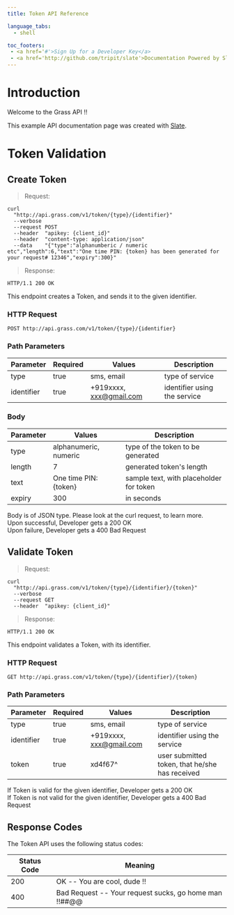 ```yaml
---
title: Token API Reference

language_tabs:
  - shell

toc_footers:
 - <a href='#'>Sign Up for a Developer Key</a>
 - <a href='http://github.com/tripit/slate'>Documentation Powered by Slate</a>
---
```


# Introduction

Welcome to the Grass API !!

This example API documentation page was created with [Slate](http://github.com/tripit/slate).

# Token Validation

## Create Token
> Request:

```shell
curl
  "http://api.grass.com/v1/token/{type}/{identifier}"
  --verbose
  --request POST
  --header  "apikey: {client_id}"
  --header  "content-type: application/json"
  --data    "{"type":"alphanumberic / numeric etc","length":6,"text":"One time PIN: {token} has been generated for your request# 12346","expiry":300}"
```

> Response:

```http
HTTP/1.1 200 OK
```

This endpoint creates a Token, and sends it to the given identifier.

### HTTP Request

`POST http://api.grass.com/v1/token/{type}/{identifier}`

### Path Parameters

Parameter | Required | Values | Description
--------- | -------- | ------ | -----------
type | true | sms, email | type of service
identifier | true | +919xxxx, xxx@gmail.com | identifier using the service

### Body
Parameter | Values | Description
--------- | ------ | -----------
type | alphanumeric, numeric | type of the token to be generated
length | 7 | generated token's length
text | One time PIN: {token} | sample text, with placeholder for token
expiry | 300 | in seconds

<aside class="success">
Body is of JSON type. Please look at the curl request, to learn more.
</aside>


<aside class="success">
Upon successful, Developer gets a 200 OK
</aside>

<aside class="warning">
Upon failure, Developer gets a 400 Bad Request
</aside>

## Validate Token
> Request:

```shell
curl
  "http://api.grass.com/v1/token/{type}/{identifier}/{token}"
  --verbose
  --request GET
  --header  "apikey: {client_id}"
```

> Response:

```http
HTTP/1.1 200 OK
```

This endpoint validates a Token, with its identifier.

### HTTP Request

`GET http://api.grass.com/v1/token/{type}/{identifier}/{token}`

### Path Parameters

Parameter | Required | Values | Description
--------- | -------- | ------ | -----------
type | true | sms, email | type of service
identifier | true | +919xxxx, xxx@gmail.com | identifier using the service
token | true | xd4f67^ | user submitted token, that he/she has received

<aside class="success">
If Token is valid for the given identifier, Developer gets a 200 OK
</aside>

<aside class="warning">
If Token is not valid for the given identifier, Developer gets a 400 Bad Request
</aside>

## Response Codes

The Token API uses the following status codes:

Status Code | Meaning
----------- | -------
200 | OK -- You are cool, dude !!
400 | Bad Request -- Your request sucks, go home man !!##@@